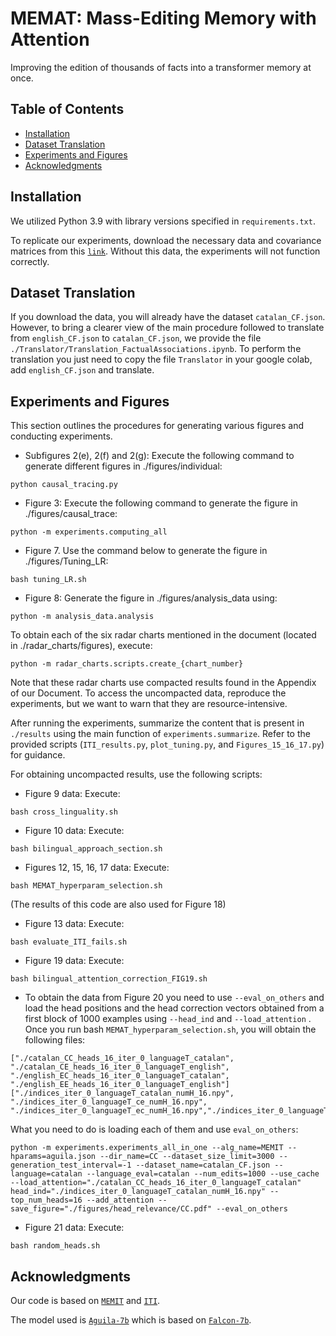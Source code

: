 # MEMAT: Mass-Editing Memory with Attention

Improving the edition of thousands of facts into a transformer memory at once.

## Table of Contents

- [Installation](#installation)
- [Dataset Translation](#dataset-translation)
- [Experiments and Figures](#experiments-and-figures)
- [Acknowledgments](#acknowledgments)

## Installation

We utilized Python 3.9 with library versions specified in `requirements.txt`.

To replicate our experiments, download the necessary data and covariance matrices from this [``link``](https://drive.google.com/drive/folders/1Ey11xG6KR6tgn0zdCva4Nawz9kxwIrfe?usp=sharing). Without this data, the experiments will not function correctly.

## Dataset Translation

If you download the data, you will already have the dataset `catalan_CF.json`. However, to bring a clearer view of the main procedure followed to translate from `english_CF.json` to `catalan_CF.json`, we provide the file `./Translator/Translation_FactualAssociations.ipynb`. To perform the translation you just need to copy the file `Translator` in your google colab, add `english_CF.json` and translate.

## Experiments and Figures

This section outlines the procedures for generating various figures and conducting experiments.

- Subfigures 2(e), 2(f) and 2(g): Execute the following command to generate different figures in ./figures/individual:
```
python causal_tracing.py
```

- Figure 3: Execute the following command to generate the figure in ./figures/causal_trace:
```
python -m experiments.computing_all 
```

- Figure 7. Use the command below to generate the figure in ./figures/Tuning_LR:
```
bash tuning_LR.sh
```

- Figure 8: Generate the figure in ./figures/analysis_data using:
```
python -m analysis_data.analysis  
```

To obtain each of the six radar charts mentioned in the document (located in ./radar_charts/figures), execute:
```
python -m radar_charts.scripts.create_{chart_number}
```

Note that these radar charts use compacted results found in the Appendix of our Document. To access the uncompacted data, reproduce the experiments, but we want to warn that they are resource-intensive.

After running the experiments, summarize the content that is present in `./results` using the main function of `experiments.summarize`. Refer to the provided scripts (`ITI_results.py`, `plot_tuning.py`, and `Figures_15_16_17.py`) for guidance.

For obtaining uncompacted results, use the following scripts:

- Figure 9 data: Execute:
```
bash cross_linguality.sh
```

- Figure 10 data: Execute:
```
bash bilingual_approach_section.sh
```

- Figures 12, 15, 16, 17 data: Execute:
```
bash MEMAT_hyperparam_selection.sh
```
(The results of this code are also used for Figure 18)

- Figure 13 data: Execute:
```
bash evaluate_ITI_fails.sh
```

- Figure 19 data: Execute:
```
bash bilingual_attention_correction_FIG19.sh
```

- To obtain the data from Figure 20 you need to use `--eval_on_others` and load the head positions and the head correction vectors obtained from a first block of 1000 examples using `--head_ind` and `--load_attention` . Once you run bash `MEMAT_hyperparam_selection.sh`, you will obtain the following files:
```
["./catalan_CC_heads_16_iter_0_languageT_catalan", "./catalan_CE_heads_16_iter_0_languageT_english", "./english_EC_heads_16_iter_0_languageT_catalan", "./english_EE_heads_16_iter_0_languageT_english"]
["./indices_iter_0_languageT_catalan_numH_16.npy", "./indices_iter_0_languageT_ce_numH_16.npy", "./indices_iter_0_languageT_ec_numH_16.npy","./indices_iter_0_languageT_english_numH_16.npy"]
```
What you need to do is loading each of them and use `eval_on_others`:
```
python -m experiments.experiments_all_in_one --alg_name=MEMIT --hparams=aguila.json --dir_name=CC --dataset_size_limit=3000 --generation_test_interval=-1 --dataset_name=catalan_CF.json --language=catalan --language_eval=catalan --num_edits=1000 --use_cache --load_attention="./catalan_CC_heads_16_iter_0_languageT_catalan" head_ind="./indices_iter_0_languageT_catalan_numH_16.npy" --top_num_heads=16 --add_attention --save_figure="./figures/head_relevance/CC.pdf" --eval_on_others
```
- Figure 21 data: Execute:
```
bash random_heads.sh
```


## Acknowledgments

Our code is based on  [``MEMIT``](https://github.com/kmeng01/memit.git) and [``ITI``](https://github.com/likenneth/honest_llama.git). 

The model used is [``Aguila-7b``](https://huggingface.co/projecte-aina/aguila-7b) which is based on [``Falcon-7b``](https://huggingface.co/tiiuae/falcon-7b).
